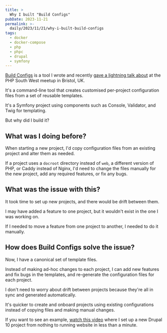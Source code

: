 ```yaml
---
title: >
  Why I built "Build Configs"
pubDate: 2023-11-21
permalink: >-
  daily/2023/11/21/why-i-built-build-configs
tags:
  - docker
  - docker-compose
  - php
  - phpc
  - drupal
  - symfony
---
```


[Build Configs] is a tool I wrote and recently [gave a lightning talk about][talk] at the PHP South West meetup in Bristol, UK.

It's a command-line tool that creates customised per-project configuration files from a set of reusable templates.

It's a Symfony project using components such as Console, Validator, and Twig for templating.

But why did I build it?

## What was I doing before?

When starting a new project, I'd copy configuration files from an existing project and alter them as needed.

If a project uses a `docroot` directory instead of `web`, a different version of PHP, or Caddy instead of Nginx, I'd need to change the files manually for the new project, add any required features, or fix any bugs.

## What was the issue with this?

It took time to set up new projects, and there would be drift between them.

I may have added a feature to one project, but it wouldn't exist in the one I was working on.

If I needed to move a feature from one project to another, I needed to do it manually.

## How does Build Configs solve the issue?

Now, I have a canonical set of template files.

Instead of making ad-hoc changes to each project, I can add new features and fix bugs in the templates, and re-generate the configuration files for each project.

I don't need to worry about drift between projects because they're all in sync and generated automatically.

It's quicker to create and onboard projects using existing configurations instead of copying files and making manual changes.

If you want to see an example, [watch this video][video] where I set up a new Drupal 10 project from nothing to running website in less than a minute.

[build configs]: {{site.url}}/build-configs
[talk]: {{site.url}}/presentations/building-build-configs
[video]: https://www.youtube.com/watch?v=LkhsdmxReUc
